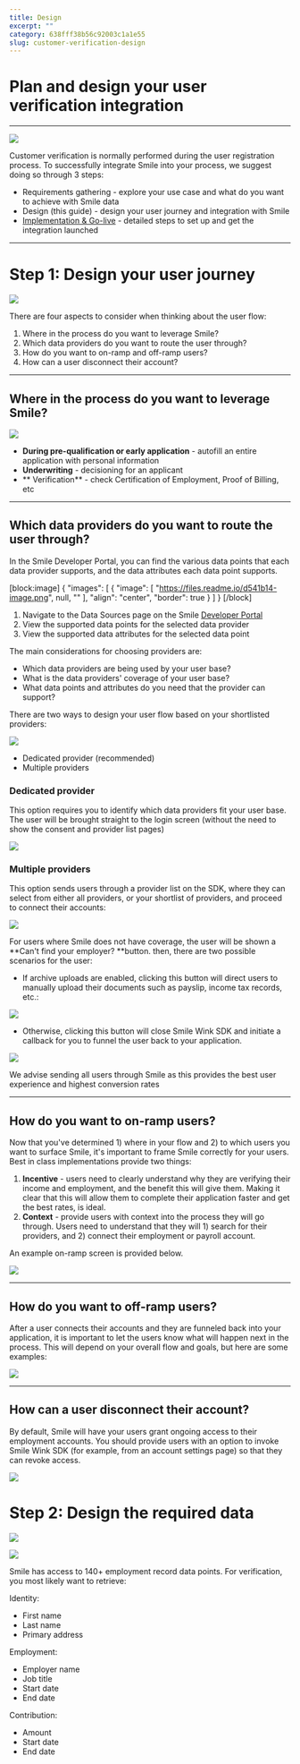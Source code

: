 ```yaml
---
title: Design  
excerpt: ""  
category: 638fff38b56c92003c1a1e55  
slug: customer-verification-design
---
```


# Plan and design your user verification integration

***



![](https://files.readme.io/04916ed-image.png)

Customer verification is normally performed during the user registration process. To successfully integrate Smile into your process, we suggest doing so through 3 steps:

- Requirements gathering - explore your use case and what do you want to achieve with Smile data
- Design (this guide) - design your user journey and integration with Smile
- [Implementation & Go-live](/docs/customer-verification-implementation) - detailed steps to set up and get the integration launched

***



# Step 1: Design your user journey

![](https://files.readme.io/1ae27c5-image.png)

There are four aspects to consider when thinking about the user flow:

1. Where in the process do you want to leverage Smile?
2. Which data providers do you want to route the user through?
3. How do you want to on-ramp and off-ramp users?
4. How can a user disconnect their account?

***



## Where in the process do you want to leverage Smile?

![](https://files.readme.io/e02a73b-image.png)

- **During pre-qualification or early application**  - autofill an entire application with personal information
- **Underwriting** - decisioning for an applicant
- ** Verification** - check Certification of Employment, Proof of Billing, etc

***



## Which data providers do you want to route the user through?

In the Smile Developer Portal, you can find the various data points that each data provider supports, and the data attributes each data point supports.

[block:image]
{
"images": [
{
"image": [
"https://files.readme.io/d541b14-image.png",
null,
""
],
"align": "center",
"border": true
}
]
}
[/block]



1. Navigate to the Data Sources page on the Smile [Developer Portal](https://portal.getsmileapi.com)
2. View the supported data points for the selected data provider
3. View the supported data attributes for the selected data point

The main considerations for choosing providers are:

- Which data providers are being used by your user base?
- What is the data providers' coverage of your user base?
- What data points and attributes do you need that the provider can support?

There are two ways to design your user flow based on your shortlisted providers:

![](https://files.readme.io/e73446e-image.png)

- Dedicated provider (recommended)
- Multiple providers

### Dedicated provider

This option requires you to identify which data providers fit your user base. The user will be brought straight to the login screen (without the need to show the consent and provider list pages)

![](https://files.readme.io/635420f-image.png)

### Multiple providers

This option sends users through a provider list on the SDK, where they can select from either all providers, or your shortlist of providers, and proceed to connect their accounts:

![](https://files.readme.io/918f517-image.png)

For users where Smile does not have coverage, the user will be shown a **Can't find your employer? **button. then, there are two possible scenarios for the user:

- If archive uploads are enabled, clicking this button will direct users to manually upload their documents such as payslip, income tax records, etc.:

![](https://files.readme.io/a568785-image.png)

- Otherwise, clicking this button will close Smile Wink SDK and initiate a callback for you to funnel the user back to your application.

![](https://files.readme.io/86704bc-image.png)

We advise sending all users through Smile as this provides the best user experience and highest conversion rates

***



## How do you want to on-ramp users?

Now that you've determined 1) where in your flow and 2) to which users you want to surface Smile, it's important to frame Smile correctly for your users. Best in class implementations provide two things:

1. **Incentive** - users need to clearly understand why they are verifying their income and employment, and the benefit this will give them. Making it clear that this will allow them to complete their application faster and get the best rates, is ideal.
2. **Context** - provide users with context into the process they will go through. Users need to understand that they will 1) search for their providers, and 2) connect their employment or payroll account.

An example on-ramp screen is provided below.

![](https://files.readme.io/cdb6390-image.png)

***



## How do you want to off-ramp users?

After a user connects their accounts and they are funneled back into your application, it is important to let the users know what will happen next in the process. This will depend on your overall flow and goals, but here are some examples:

![](https://files.readme.io/d32ed9c-image.png)

***



## How can a user disconnect their account?

By default, Smile will have your users grant ongoing access to their employment accounts. You should provide users with an option to invoke Smile Wink SDK (for example, from an account settings page) so that they can revoke access.

![](https://files.readme.io/e6ac81e-image.png)

# Step 2: Design the required data

![](https://files.readme.io/3cbc3a5-image.png)

![](https://files.readme.io/683da66-image.png)

Smile has access to 140+ employment record data points. For verification, you most likely want to retrieve:

Identity:

- First name
- Last name
- Primary address

Employment:

- Employer name
- Job title
- Start date
- End date

Contribution:

- Amount
- Start date
- End date
